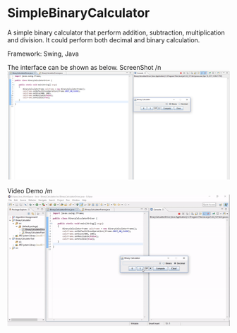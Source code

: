 # SimpleBinaryCalculator
A simple binary calculator that perform addition, subtraction, multiplication and division. It could perform both decimal and binary calculation.

Framework: Swing, Java

The interface can be shown as below. 
ScreenShot /n
![Demo](BinaryCalculator.PNG?raw=true)


Video Demo /m
![Demo](BinaryCalculatorDemo.gif?raw=true)

